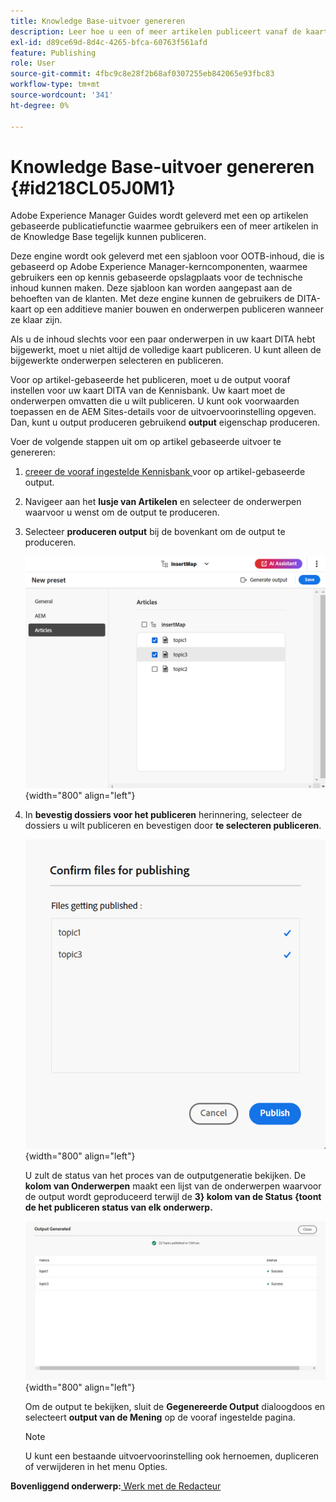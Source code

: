 ```yaml
---
title: Knowledge Base-uitvoer genereren
description: Leer hoe u een of meer artikelen publiceert vanaf de kaartconsole. Produceer output voor één of meerdere onderwerpen in een kaart DITA in AEM Guides.
exl-id: d89ce69d-8d4c-4265-bfca-60763f561afd
feature: Publishing
role: User
source-git-commit: 4fbc9c8e28f2b68af0307255eb842065e93fbc83
workflow-type: tm+mt
source-wordcount: '341'
ht-degree: 0%

---
```


# Knowledge Base-uitvoer genereren {#id218CL05J0M1}

Adobe Experience Manager Guides wordt geleverd met een op artikelen gebaseerde publicatiefunctie waarmee gebruikers een of meer artikelen in de Knowledge Base tegelijk kunnen publiceren.

Deze engine wordt ook geleverd met een sjabloon voor OOTB-inhoud, die is gebaseerd op Adobe Experience Manager-kerncomponenten, waarmee gebruikers een op kennis gebaseerde opslagplaats voor de technische inhoud kunnen maken. Deze sjabloon kan worden aangepast aan de behoeften van de klanten. Met deze engine kunnen de gebruikers de DITA-kaart op een additieve manier bouwen en onderwerpen publiceren wanneer ze klaar zijn.

Als u de inhoud slechts voor een paar onderwerpen in uw kaart DITA hebt bijgewerkt, moet u niet altijd de volledige kaart publiceren. U kunt alleen de bijgewerkte onderwerpen selecteren en publiceren.

Voor op artikel-gebaseerde het publiceren, moet u de output vooraf instellen voor uw kaart DITA van de Kennisbank. Uw kaart moet de onderwerpen omvatten die u wilt publiceren. U kunt ook voorwaarden toepassen en de AEM Sites-details voor de uitvoervoorinstelling opgeven. Dan, kunt u output produceren gebruikend **output** eigenschap produceren.

Voer de volgende stappen uit om op artikel gebaseerde uitvoer te genereren:

1. [ creeer de vooraf ingestelde Kennisbank ](./generate-output-knowledge-base.md) voor op artikel-gebaseerde output.
1. Navigeer aan het **lusje van Artikelen** en selecteer de onderwerpen waarvoor u wenst om de output te produceren.
1. Selecteer **produceren output** bij de bovenkant om de output te produceren.

   ![](images/add-preset-articles-tab_cs.png){width="800" align="left"}

1. In **bevestig dossiers voor het publiceren** herinnering, selecteer de dossiers u wilt publiceren en bevestigen door **te selecteren publiceren**.

   ![ Nieuw ](images/knowledge-base-confirm-files-for-publishing.png){width="800" align="left"}

   U zult de status van het proces van de outputgeneratie bekijken. De **kolom van Onderwerpen** maakt een lijst van de onderwerpen waarvoor de output wordt geproduceerd terwijl de **3} kolom van de Status {toont de het publiceren status van elk onderwerp.**


   ![](images/add-preset-output-generated_cs.png){width="800" align="left"}

   Om de output te bekijken, sluit de **Gegenereerde Output** dialoogdoos en selecteert **output van de Mening** op de vooraf ingestelde pagina.


   >[!NOTE]
   >
   > U kunt een bestaande uitvoervoorinstelling ook hernoemen, dupliceren of verwijderen in het menu Opties.


**Bovenliggend onderwerp:**[ Werk met de Redacteur ](web-editor.md)
